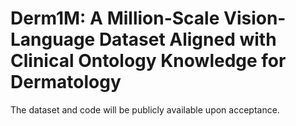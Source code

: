 # Derm1M: A Million-Scale Vision-Language Dataset Aligned with Clinical Ontology Knowledge for Dermatology


The dataset and code will be publicly available upon acceptance.
